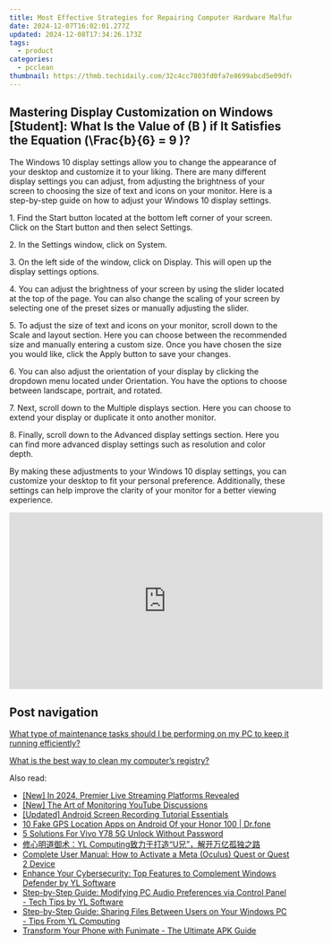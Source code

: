```yaml
---
title: Most Effective Strategies for Repairing Computer Hardware Malfunctions - Insights From YL Computing Experts
date: 2024-12-07T16:02:01.277Z
updated: 2024-12-08T17:34:26.173Z
tags:
  - product
categories:
  - pcclean
thumbnail: https://thmb.techidaily.com/32c4cc7803fd0fa7e8699abcd5e09dfd5773975b7e23e537fd44d6a1e4e623e1.png
---
```


## Mastering Display Customization on Windows [Student]: What Is the Value of \(B \) if It Satisfies the Equation \(\Frac{b}{6} = 9 \)?

The Windows 10 display settings allow you to change the appearance of your desktop and customize it to your liking. There are many different display settings you can adjust, from adjusting the brightness of your screen to choosing the size of text and icons on your monitor. Here is a step-by-step guide on how to adjust your Windows 10 display settings. 

1\. Find the Start button located at the bottom left corner of your screen. Click on the Start button and then select Settings.

2\. In the Settings window, click on System.

3\. On the left side of the window, click on Display. This will open up the display settings options. 

4\. You can adjust the brightness of your screen by using the slider located at the top of the page. You can also change the scaling of your screen by selecting one of the preset sizes or manually adjusting the slider.

5\. To adjust the size of text and icons on your monitor, scroll down to the Scale and layout section. Here you can choose between the recommended size and manually entering a custom size. Once you have chosen the size you would like, click the Apply button to save your changes.

6\. You can also adjust the orientation of your display by clicking the dropdown menu located under Orientation. You have the options to choose between landscape, portrait, and rotated.

7\. Next, scroll down to the Multiple displays section. Here you can choose to extend your display or duplicate it onto another monitor.

8\. Finally, scroll down to the Advanced display settings section. Here you can find more advanced display settings such as resolution and color depth. 

By making these adjustments to your Windows 10 display settings, you can customize your desktop to fit your personal preference. Additionally, these settings can help improve the clarity of your monitor for a better viewing experience.

<!-- affiliate ads begin -->
<iframe width="560" height="315" src="https://www.youtube.com/embed/7JBG_O3Vnh4?si=lUO0fta6YPJ50qjg" title="YouTube video player" frameborder="0" allow="accelerometer; autoplay; clipboard-write; encrypted-media; gyroscope; picture-in-picture; web-share" referrerpolicy="strict-origin-when-cross-origin" allowfullscreen></iframe>
<!-- affiliate ads end -->

## Post navigation

[What type of maintenance tasks should I be performing on my PC to keep it running efficiently?](https://tools.techidaily.com/pcclean/products/)

[What is the best way to clean my computer’s registry?](https://tools.techidaily.com/pcclean/products/)

<ins class="adsbygoogle"
     style="display:block"
     data-ad-format="autorelaxed"
     data-ad-client="ca-pub-7571918770474297"
     data-ad-slot="1223367746"></ins>

<ins class="adsbygoogle"
     style="display:block"
     data-ad-client="ca-pub-7571918770474297"
     data-ad-slot="8358498916"
     data-ad-format="auto"
     data-full-width-responsive="true"></ins>

<span class="atpl-alsoreadstyle">Also read:</span>
<div><ul>
<li><a href="https://fox-info.techidaily.com/new-in-2024-premier-live-streaming-platforms-revealed/"><u>[New] In 2024, Premier Live Streaming Platforms Revealed</u></a></li>
<li><a href="https://some-approaches.techidaily.com/new-the-art-of-monitoring-youtube-discussions/"><u>[New] The Art of Monitoring YouTube Discussions</u></a></li>
<li><a href="https://on-screen-recording.techidaily.com/updated-android-screen-recording-tutorial-essentials/"><u>[Updated] Android Screen Recording Tutorial Essentials</u></a></li>
<li><a href="https://android-location.techidaily.com/10-fake-gps-location-apps-on-android-of-your-honor-100-drfone-by-drfone-virtual/"><u>10 Fake GPS Location Apps on Android Of your Honor 100 | Dr.fone</u></a></li>
<li><a href="https://android-unlock.techidaily.com/5-solutions-for-vivo-y78-5g-unlock-without-password-by-drfone-android/"><u>5 Solutions For Vivo Y78 5G Unlock Without Password</u></a></li>
<li><a href="https://discover-fantastic.techidaily.com/yl-computingu/"><u>修心明道御术：YL Computing致力于打造“U兄”，解开万亿孤独之路</u></a></li>
<li><a href="https://technical-tips.techidaily.com/complete-user-manual-how-to-activate-a-meta-oculus-quest-or-quest-2-device/"><u>Complete User Manual: How to Activate a Meta (Oculus) Quest or Quest 2 Device</u></a></li>
<li><a href="https://discover-fantastic.techidaily.com/enhance-your-cybersecurity-top-features-to-complement-windows-defender-by-yl-software/"><u>Enhance Your Cybersecurity: Top Features to Complement Windows Defender by YL Software</u></a></li>
<li><a href="https://discover-fantastic.techidaily.com/step-by-step-guide-modifying-pc-audio-preferences-via-control-panel-tech-tips-by-yl-software/"><u>Step-by-Step Guide: Modifying PC Audio Preferences via Control Panel - Tech Tips by YL Software</u></a></li>
<li><a href="https://discover-fantastic.techidaily.com/step-by-step-guide-sharing-files-between-users-on-your-windows-pc-tips-from-yl-computing/"><u>Step-by-Step Guide: Sharing Files Between Users on Your Windows PC - Tips From YL Computing</u></a></li>
<li><a href="https://extra-information.techidaily.com/transform-your-phone-with-funimate-the-ultimate-apk-guide/"><u>Transform Your Phone with Funimate - The Ultimate APK Guide</u></a></li>
</ul></div>

